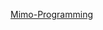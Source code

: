 [Mimo-Programming]([https://bcc-sign-in.netlify.app/](https://programmingmimo-basic-certificate.netlify.app/)https://programmingmimo-basic-certificate.netlify.app/)

